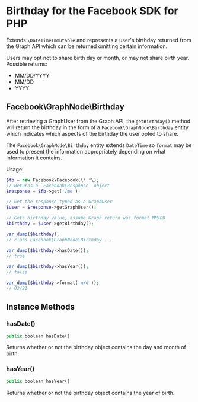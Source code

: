 # Birthday for the Facebook SDK for PHP

Extends `\DateTimeImmutable` and represents a user's birthday returned from the Graph API which can be returned omitting certain information.

Users may opt not to share birth day or month, or may not share birth year. Possible returns:

* MM/DD/YYYY
* MM/DD
* YYYY

## Facebook\GraphNode\Birthday

After retrieving a GraphUser from the Graph API, the `getBirthday()` method will return the birthday in the form of a `Facebook\GraphNode\Birthday` entity which indicates which aspects of the birthday the user opted to share.

The `Facebook\GraphNode\Birthday` entity extends `DateTime` so `format` may be used to present the information appropriately depending on what information it contains.

Usage:

```php
$fb = new Facebook\Facebook(\* *\);
// Returns a `Facebook\Response` object
$response = $fb->get('/me');

// Get the response typed as a GraphUser
$user = $response->getGraphUser();

// Gets birthday value, assume Graph return was format MM/DD
$birthday = $user->getBirthday();

var_dump($birthday);
// class Facebook\GraphNode\Birthday ...

var_dump($birthday->hasDate());
// true

var_dump($birthday->hasYear());
// false

var_dump($birthday->format('m/d'));
// 03/21
```

## Instance Methods

### hasDate()
```php
public boolean hasDate()
```
Returns whether or not the birthday object contains the day and month of birth.

### hasYear()
```php
public boolean hasYear()
```
Returns whether or not the birthday object contains the year of birth.
